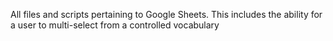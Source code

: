 All files and scripts pertaining to Google Sheets. This includes the ability for a user to multi-select from a controlled vocabulary
